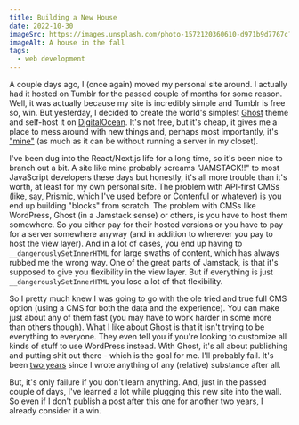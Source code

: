 ```yaml
---
title: Building a New House
date: 2022-10-30
imageSrc: https://images.unsplash.com/photo-1572120360610-d971b9d7767c?crop=entropy&cs=tinysrgb&fit=max&fm=jpg&ixid=MnwxMTc3M3wwfDF8c2VhcmNofDN8fEhvdXNlfGVufDB8fHx8MTY2NzE1Nzk4NQ&ixlib=rb-4.0.3
imageAlt: A house in the fall
tags:
  - web development
---
```


A couple days ago, I (once again) moved my personal site around. I actually had it hosted on Tumblr for the passed couple of months for some reason. Well, it was actually because my site is incredibly simple and Tumblr is free so, win. But yesterday, I decided to create the world's simplest [Ghost](https://ghost.org/) theme and self-host it on [DigitalOcean](https://www.digitalocean.com/). It's not free, but it's cheap, it gives me a place to mess around with new things and, perhaps most importantly, it's ["mine"](https://mastodon.social/@matthiasott/109257835234589193) (as much as it can be without running a server in my closet).

I've been dug into the React/Next.js life for a long time, so it's been nice to branch out a bit. A site like mine probably screams "JAMSTACK!!" to most JavaScript developers these days but honestly, it's all more trouble than it's worth, at least for my own personal site. The problem with API-first CMSs (like, say, [Prismic](https://prismic.io/), which I've used before or Contenful or whatever) is you end up building "blocks" from scratch. The problem with CMSs like WordPress, Ghost (in a Jamstack sense) or others, is you have to host them somewhere. So you either pay for their hosted versions or you have to pay for a server somewhere anyway (and in addition to wherever you pay to host the view layer). And in a lot of cases, you end up having to `__dangerouslySetInnerHTML` for large swaths of content, which has always rubbed me the wrong way. One of the great parts of Jamstack, is that it's supposed to give you flexibility in the view layer. But if everything is just `__dangerouslySetInnerHTML` you lose a lot of that flexibility.

So I pretty much knew I was going to go with the ole tried and true full CMS option (using a CMS for both the data and the experience). You can make just about any of them fast (you may have to work harder in some more than others though). What I like about Ghost is that it isn't trying to be everything to everyone. They even tell you if you're looking to customize all kinds of stuff to use WordPress instead. With Ghost, it's all about publishing and putting shit out there - which is the goal for me. I'll probably fail. It's been [two years](https://stephensauceda.com/archive/i-am-everything-right-now/) since I wrote anything of any (relative) substance after all.

But, it's only failure if you don't learn anything. And, just in the passed couple of days, I've learned a lot while plugging this new site into the wall. So even if I don't publish a post after this one for another two years, I already consider it a win.
